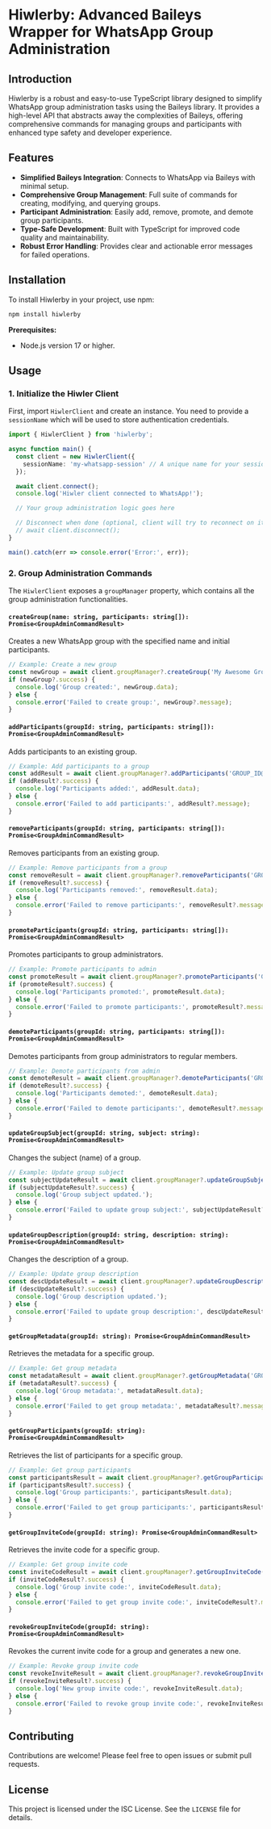 # Hiwlerby: Advanced Baileys Wrapper for WhatsApp Group Administration

## Introduction
Hiwlerby is a robust and easy-to-use TypeScript library designed to simplify WhatsApp group administration tasks using the Baileys library. It provides a high-level API that abstracts away the complexities of Baileys, offering comprehensive commands for managing groups and participants with enhanced type safety and developer experience.

## Features
-   **Simplified Baileys Integration**: Connects to WhatsApp via Baileys with minimal setup.
-   **Comprehensive Group Management**: Full suite of commands for creating, modifying, and querying groups.
-   **Participant Administration**: Easily add, remove, promote, and demote group participants.
-   **Type-Safe Development**: Built with TypeScript for improved code quality and maintainability.
-   **Robust Error Handling**: Provides clear and actionable error messages for failed operations.

## Installation
To install Hiwlerby in your project, use npm: 

```bash
npm install hiwlerby
```

**Prerequisites:**
-   Node.js version 17 or higher.

## Usage

### 1. Initialize the Hiwler Client

First, import `HiwlerClient` and create an instance. You need to provide a `sessionName` which will be used to store authentication credentials.

```typescript
import { HiwlerClient } from 'hiwlerby';

async function main() {
  const client = new HiwlerClient({
    sessionName: 'my-whatsapp-session' // A unique name for your session
  });

  await client.connect();
  console.log('Hiwler client connected to WhatsApp!');

  // Your group administration logic goes here

  // Disconnect when done (optional, client will try to reconnect on its own)
  // await client.disconnect();
}

main().catch(err => console.error('Error:', err));
```

### 2. Group Administration Commands

The `HiwlerClient` exposes a `groupManager` property, which contains all the group administration functionalities.

#### `createGroup(name: string, participants: string[]): Promise<GroupAdminCommandResult>`
Creates a new WhatsApp group with the specified name and initial participants.

```typescript
// Example: Create a new group
const newGroup = await client.groupManager?.createGroup('My Awesome Group', ['1234567890@s.whatsapp.net', '0987654321@s.whatsapp.net']);
if (newGroup?.success) {
  console.log('Group created:', newGroup.data);
} else {
  console.error('Failed to create group:', newGroup?.message);
}
```

#### `addParticipants(groupId: string, participants: string[]): Promise<GroupAdminCommandResult>`
Adds participants to an existing group.

```typescript
// Example: Add participants to a group
const addResult = await client.groupManager?.addParticipants('GROUP_ID@g.us', ['1122334455@s.whatsapp.net']);
if (addResult?.success) {
  console.log('Participants added:', addResult.data);
} else {
  console.error('Failed to add participants:', addResult?.message);
}
```

#### `removeParticipants(groupId: string, participants: string[]): Promise<GroupAdminCommandResult>`
Removes participants from an existing group.

```typescript
// Example: Remove participants from a group
const removeResult = await client.groupManager?.removeParticipants('GROUP_ID@g.us', ['1122334455@s.whatsapp.net']);
if (removeResult?.success) {
  console.log('Participants removed:', removeResult.data);
} else {
  console.error('Failed to remove participants:', removeResult?.message);
}
```

#### `promoteParticipants(groupId: string, participants: string[]): Promise<GroupAdminCommandResult>`
Promotes participants to group administrators.

```typescript
// Example: Promote participants to admin
const promoteResult = await client.groupManager?.promoteParticipants('GROUP_ID@g.us', ['1122334455@s.whatsapp.net']);
if (promoteResult?.success) {
  console.log('Participants promoted:', promoteResult.data);
} else {
  console.error('Failed to promote participants:', promoteResult?.message);
}
```

#### `demoteParticipants(groupId: string, participants: string[]): Promise<GroupAdminCommandResult>`
Demotes participants from group administrators to regular members.

```typescript
// Example: Demote participants from admin
const demoteResult = await client.groupManager?.demoteParticipants('GROUP_ID@g.us', ['1122334455@s.whatsapp.net']);
if (demoteResult?.success) {
  console.log('Participants demoted:', demoteResult.data);
} else {
  console.error('Failed to demote participants:', demoteResult?.message);
}
```

#### `updateGroupSubject(groupId: string, subject: string): Promise<GroupAdminCommandResult>`
Changes the subject (name) of a group.

```typescript
// Example: Update group subject
const subjectUpdateResult = await client.groupManager?.updateGroupSubject('GROUP_ID@g.us', 'New Group Subject');
if (subjectUpdateResult?.success) {
  console.log('Group subject updated.');
} else {
  console.error('Failed to update group subject:', subjectUpdateResult?.message);
}
```

#### `updateGroupDescription(groupId: string, description: string): Promise<GroupAdminCommandResult>`
Changes the description of a group.

```typescript
// Example: Update group description
const descUpdateResult = await client.groupManager?.updateGroupDescription('GROUP_ID@g.us', 'This is the new description for the group.');
if (descUpdateResult?.success) {
  console.log('Group description updated.');
} else {
  console.error('Failed to update group description:', descUpdateResult?.message);
}
```

#### `getGroupMetadata(groupId: string): Promise<GroupAdminCommandResult>`
Retrieves the metadata for a specific group.

```typescript
// Example: Get group metadata
const metadataResult = await client.groupManager?.getGroupMetadata('GROUP_ID@g.us');
if (metadataResult?.success) {
  console.log('Group metadata:', metadataResult.data);
} else {
  console.error('Failed to get group metadata:', metadataResult?.message);
}
```

#### `getGroupParticipants(groupId: string): Promise<GroupAdminCommandResult>`
Retrieves the list of participants for a specific group.

```typescript
// Example: Get group participants
const participantsResult = await client.groupManager?.getGroupParticipants('GROUP_ID@g.us');
if (participantsResult?.success) {
  console.log('Group participants:', participantsResult.data);
} else {
  console.error('Failed to get group participants:', participantsResult?.message);
}
```

#### `getGroupInviteCode(groupId: string): Promise<GroupAdminCommandResult>`
Retrieves the invite code for a specific group.

```typescript
// Example: Get group invite code
const inviteCodeResult = await client.groupManager?.getGroupInviteCode('GROUP_ID@g.us');
if (inviteCodeResult?.success) {
  console.log('Group invite code:', inviteCodeResult.data);
} else {
  console.error('Failed to get group invite code:', inviteCodeResult?.message);
}
```

#### `revokeGroupInviteCode(groupId: string): Promise<GroupAdminCommandResult>`
Revokes the current invite code for a group and generates a new one.

```typescript
// Example: Revoke group invite code
const revokeInviteResult = await client.groupManager?.revokeGroupInviteCode('GROUP_ID@g.us');
if (revokeInviteResult?.success) {
  console.log('New group invite code:', revokeInviteResult.data);
} else {
  console.error('Failed to revoke group invite code:', revokeInviteResult?.message);
}
```

## Contributing
Contributions are welcome! Please feel free to open issues or submit pull requests.

## License
This project is licensed under the ISC License. See the `LICENSE` file for details.

